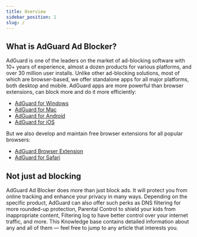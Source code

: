 ```yaml
---
title: Overview
sidebar_position: 1
slug: /
---
```


## What is AdGuard Ad Blocker?

AdGuard is one of the leaders on the market of ad-blocking software with 10+ years of experience, almost a dozen products for various platforms, and over 30 million user installs. Unlike other ad-blocking solutions, most of which are browser-based, we offer standalone apps for all major platforms, both desktop and mobile. AdGuard apps are more powerful than browser extensions, can block more and do it more efficiently:

- [AdGuard for Windows](/adguard-for-windows/features/home-screen)
- [AdGuard for Mac](/adguard-for-mac/overview)
- [AdGuard for Android](/adguard-for-android/features/protection/ad-blocking)
- [AdGuard for iOS](/adguard-for-ios/overview/features/safari-protection)

But we also develop and maintain free browser extensions for all popular browsers:

- [AdGuard Browser Extension](/adguard-browser-extension/overview)
- [AdGuard for Safari](/adguard-for-safari/features/general)

## Not just ad blocking

AdGuard Ad Blocker does more than just block ads. It will protect you from online tracking and enhance your privacy in many ways. Depending on the specific product, AdGuard can also offer such perks as DNS filtering for more rounded-up protection, Parental Control to shield your kids from inappropriate content, Filtering log to have better control over your internet traffic, and more. This Knowledge base contains detailed information about any and all of them — feel free to jump to any article that interests you.
